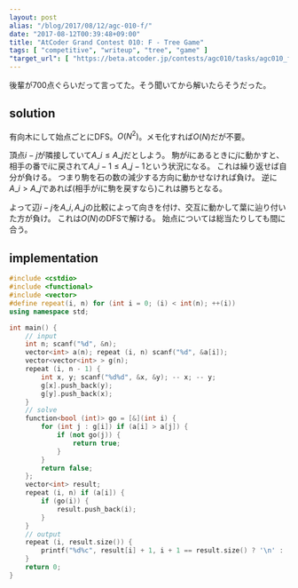 ```yaml
---
layout: post
alias: "/blog/2017/08/12/agc-010-f/"
date: "2017-08-12T00:39:48+09:00"
title: "AtCoder Grand Contest 010: F - Tree Game"
tags: [ "competitive", "writeup", "tree", "game" ]
"target_url": [ "https://beta.atcoder.jp/contests/agc010/tasks/agc010_f" ]
---
```


後輩が$700$点ぐらいだって言ってた。そう聞いてから解いたらそうだった。

## solution

有向木にして始点ごとにDFS。$O(N^2)$。メモ化すれば$O(N)$だが不要。

頂点$i - j$が隣接していて$A\_i \le A\_j$だとしよう。
駒が$i$にあるときに$j$に動かすと、相手の番で$i$に戻されて$A\_i-1 \le A\_j-1$という状況になる。
これは繰り返せば自分が負ける。
つまり駒を石の数の減少する方向に動かせなければ負け。
逆に$A\_i \gt A\_j$であれば(相手が$i$に駒を戻すなら)これは勝ちとなる。

よって辺$i - j$を$A\_i, A\_j$の比較によって向きを付け、交互に動かして葉に辿り付いた方が負け。
これは$O(N)$のDFSで解ける。
始点については総当たりしても間に合う。

## implementation

``` c++
#include <cstdio>
#include <functional>
#include <vector>
#define repeat(i, n) for (int i = 0; (i) < int(n); ++(i))
using namespace std;

int main() {
    // input
    int n; scanf("%d", &n);
    vector<int> a(n); repeat (i, n) scanf("%d", &a[i]);
    vector<vector<int> > g(n);
    repeat (i, n - 1) {
        int x, y; scanf("%d%d", &x, &y); -- x; -- y;
        g[x].push_back(y);
        g[y].push_back(x);
    }
    // solve
    function<bool (int)> go = [&](int i) {
        for (int j : g[i]) if (a[i] > a[j]) {
            if (not go(j)) {
                return true;
            }
        }
        return false;
    };
    vector<int> result;
    repeat (i, n) if (a[i]) {
        if (go(i)) {
            result.push_back(i);
        }
    }
    // output
    repeat (i, result.size()) {
        printf("%d%c", result[i] + 1, i + 1 == result.size() ? '\n' : ' ');
    }
    return 0;
}
```
